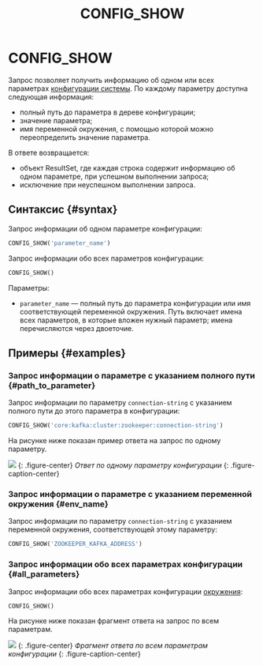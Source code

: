 ﻿---
layout: default
title: CONFIG_SHOW
nav_order: 12
parent: Запросы SQL+
grand_parent: Справочная информация
has_children: false
has_toc: false
---

# CONFIG_SHOW

Запрос позволяет получить информацию об одном или всех параметрах 
[конфигурации системы](../../../maintenance/configuration/system/system.md). По каждому параметру 
доступна следующая информация:
* полный путь до параметра в дереве конфигурации;
* значение параметра;
* имя переменной окружения, с помощью которой можно переопределить значение параметра.

В ответе возвращается:
* объект ResultSet, где каждая строка содержит информацию об одном параметре, при успешном выполнении запроса;
* исключение при неуспешном выполнении запроса.

## Синтаксис {#syntax}

Запрос информации об одном параметре конфигурации:
```sql
CONFIG_SHOW('parameter_name')
```

Запрос информации обо всех параметров конфигурации:
```sql
CONFIG_SHOW()
```

Параметры:
* `parameter_name` — полный путь до параметра конфигурации или имя соответствующей переменной окружения. Путь 
  включает имена всех параметров, в которые вложен нужный параметр; имена перечисляются через двоеточие.

## Примеры {#examples}

### Запрос информации о параметре с указанием полного пути {#path_to_parameter}

Запрос информации по параметру `connection-string` с указанием полного пути до этого параметра в конфигурации:

```sql
CONFIG_SHOW('core:kafka:cluster:zookeeper:connection-string')
```

На рисунке ниже показан пример ответа на запрос по одному параметру.

![](one_parameter.png)
{: .figure-center}
*Ответ по одному параметру конфигурации*
{: .figure-caption-center}

### Запрос информации о параметре с указанием переменной окружения {#env_name}

Запрос информации по параметру `connection-string` с указанием переменной окружения, соответствующей этому параметру:

```sql
CONFIG_SHOW('ZOOKEEPER_KAFKA_ADDRESS')
```

### Запрос информации обо всех параметрах конфигурации {#all_parameters}

Запрос информации обо всех параметрах конфигурации [окружения](../../../overview/main_concepts/environment/environment.md):

```sql
CONFIG_SHOW()
```

На рисунке ниже показан фрагмент ответа на запрос по всем параметрам.

![](all_parameters.png)
{: .figure-center}
*Фрагмент ответа по всем параметрам конфигурации*
{: .figure-caption-center}